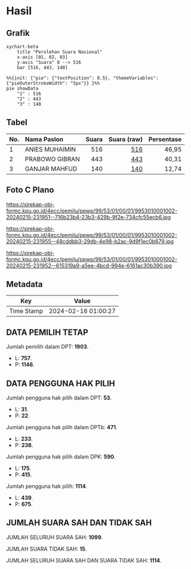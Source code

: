 # Hasil

## Grafik

```mermaid
xychart-beta
    title "Perolehan Suara Nasional"
    x-axis [01, 02, 03]
    y-axis "Suara" 0 --> 516
    bar [516, 443, 140]
```

```mermaid
%%{init: {"pie": {"textPosition": 0.5}, "themeVariables": {"pieOuterStrokeWidth": "5px"}} }%%
pie showData
    "1" : 516
    "2" : 443
    "3" : 140
```

## Tabel

| No. | Nama Paslon    | Suara | Suara (raw) | Persentase |
|:--- |:-------------- | -----:| -----------:| ----------:|
| 1   | ANIES MUHAIMIN | 516   | [516][p-1]  | 46,95      |
| 2   | PRABOWO GIBRAN | 443   | [443][p-2]  | 40,31      |
| 3   | GANJAR MAHFUD  | 140   | [140][p-3]  | 12,74      |


[p-1]: https://github.com/gigit-pemilu/pemilu-2024/blob/main/pilpres/hitung-suara/sub/99-luar-negeri/sub/53-jeddah-arab-saudi/sub/01-jeddah-arab-saudi/sub/0001-jeddah-arab-saudi/sub/002-tps/sub/paslon-1.txt
[p-2]: https://github.com/gigit-pemilu/pemilu-2024/blob/main/pilpres/hitung-suara/sub/99-luar-negeri/sub/53-jeddah-arab-saudi/sub/01-jeddah-arab-saudi/sub/0001-jeddah-arab-saudi/sub/002-tps/sub/paslon-2.txt
[p-3]: https://github.com/gigit-pemilu/pemilu-2024/blob/main/pilpres/hitung-suara/sub/99-luar-negeri/sub/53-jeddah-arab-saudi/sub/01-jeddah-arab-saudi/sub/0001-jeddah-arab-saudi/sub/002-tps/sub/paslon-3.txt

## Foto C Plano

https://sirekap-obj-formc.kpu.go.id/4ecc/pemilu/ppwp/99/53/01/00/01/9953010001002-20240215-231951--716b23b4-23b3-429b-9f2e-734cfc55ecb6.jpg

https://sirekap-obj-formc.kpu.go.id/4ecc/pemilu/ppwp/99/53/01/00/01/9953010001002-20240215-231955--48cddbb3-29db-4e98-b2ac-9d9f1ec0b679.jpg

https://sirekap-obj-formc.kpu.go.id/4ecc/pemilu/ppwp/99/53/01/00/01/9953010001002-20240215-231952--615319a9-a5ee-4bcd-994e-6161ac30b390.jpg


## Metadata

| Key        | Value               |
| ---------- | ------------------- |
| Time Stamp | 2024-02-16 01:00:27 |


## DATA PEMILIH TETAP

Jumlah pemilih dalam DPT: **1903**.
 * L: **757**.
 * P: **1146**.

## DATA PENGGUNA HAK PILIH

Jumlah pengguna hak pilih dalam DPT: **53**.
 * L: **31**.
 * P: **22**.

Jumlah pengguna hak pilih dalam DPTb: **471**.
 * L: **233**.
 * P: **238**.

Jumlah pengguna hak pilih dalam DPK: **590**.
 * L: **175**.
 * P: **415**.

Jumlah pengguna hak pilih: **1114**.
 * L: **439**.
 * P: **675**.

## JUMLAH SUARA SAH DAN TIDAK SAH

JUMLAH SELURUH SUARA SAH: **1099**.

JUMLAH SUARA TIDAK SAH: **15**.

JUMLAH SELURUH SUARA SAH DAN SUARA TIDAK SAH: **1114**.


